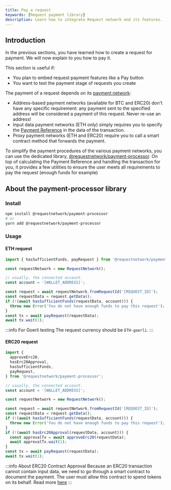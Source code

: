 ```yaml
---
title: Pay a request
keywords: [Request payment library]
description: Learn how to integrate Request network and its features.
---
```


## Introduction

In the previous sections, you have learned how to create a request for payment. We will now explain to you how to pay it.

This section is useful if:

- You plan to embed request payment features like a Pay button
- You want to test the payment stage of requests you create

The payment of a request depends on its [payment network](../5-request-client/1-payment-networks.md#types-of-payment-network):

- Address-based payment networks (available for BTC and ERC20) don't have any specific requirement: any payment sent to the specified address will be considered a payment of this request. Never re-use an address!
- Input data payment networks (ETH only) simply requires you to specify the [Payment Reference](https://github.com/RequestNetwork/requestNetwork/blob/master/packages/advanced-logic/specs/payment-network-eth-input-data-0.2.0.md#description) in the data of the transaction.
- Proxy payment networks (ETH and ERC20) require you to call a smart contract method that forwards the payment.

To simplify the payment procedures of the various payment networks, you can use the dedicated library, [@requestnetwork/payment-processor](https://www.npmjs.com/package/@requestnetwork/payment-processor).
On top of calculating the Payment Reference and handling the transaction for you, it provides a few utilities to ensure the user meets all requirements to pay the request (enough funds for example)

## About the payment-processor library

### Install

```bash
npm install @requestnetwork/payment-processor
# or
yarn add @requestnetwork/payment-processor
```

### Usage

#### ETH request

```typescript
import { hasSufficientFunds, payRequest } from '@requestnetwork/payment-processor';

const requestNetwork = new RequestNetwork();

// usually, the connected account.
const account = '[WALLET_ADDRESS]';

const request = await requestNetwork.fromRequestId('[REQUEST_ID]');
const requestData = request.getData();
if (!(await hasSufficientFunds(requestData, account))) {
  throw new Error('You do not have enough funds to pay this request');
}
const tx = await payRequest(requestData);
await tx.wait(1);
```

:::info For Goerli testing
The request currency should be `ETH-goerli`.
:::

#### ERC20 request

```typescript
import {
  approveErc20,
  hasErc20Approval,
  hasSufficientFunds,
  payRequest,
} from '@requestnetwork/payment-processor';

// usually, the connected account.
const account = '[WALLET_ADDRESS]';

const requestNetwork = new RequestNetwork();

const request = await requestNetwork.fromRequestId('[REQUEST_ID]');
const requestData = request.getData();
if (!(await hasSufficientFunds(requestData, account))) {
  throw new Error('You do not have enough funds to pay this request');
}
if (!(await hasErc20Approval(requestData, account))) {
  const approvalTx = await approveErc20(requestData);
  await approvalTx.wait(1);
}
const tx = await payRequest(requestData);
await tx.wait(1);
```

:::info About ERC20 Contract Approval
Because an ERC20 transaction cannot contain input data, we need to go through a smart contract to document the payment. The user must allow this contract to spend tokens on its behalf. Read more [here](https://medium.com/ethex-market/erc20-approve-allow-explained-88d6de921ce9)
:::

